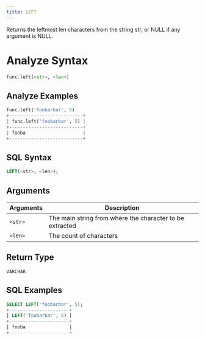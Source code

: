 ```yaml
---
title: LEFT
---
```


Returns the leftmost len characters from the string str, or NULL if any argument is NULL.

# Analyze Syntax

```python
func.left(<str>, <len>)
```

## Analyze Examples

```python
func.left('foobarbar', 5)
+---------------------------+
| func.left('foobarbar', 5) |
+---------------------------+
| fooba                     |
+---------------------------+
```

## SQL Syntax

```sql
LEFT(<str>, <len>);
```

## Arguments

| Arguments | Description                                              |
|-----------|----------------------------------------------------------|
| `<str>`   | The main string from where the character to be extracted |
| `<len>`   | The count of characters                                  |

## Return Type

`VARCHAR`

## SQL Examples

```sql
SELECT LEFT('foobarbar', 5);
+----------------------+
| LEFT('foobarbar', 5) |
+----------------------+
| fooba                |
+----------------------+
```

